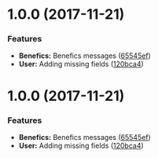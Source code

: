 <a name="1.0.0"></a>
# 1.0.0 (2017-11-21)


### Features

* **Benefics:** Benefics messages ([65545ef](https://github.com/tisolutions/influencer/commit/65545ef))
* **User:** Adding missing fields ([120bca4](https://github.com/tisolutions/influencer/commit/120bca4))



<a name="1.0.0"></a>
# 1.0.0 (2017-11-21)


### Features

* **Benefics:** Benefics messages ([65545ef](https://github.com/tisolutions/influencer/commit/65545ef))
* **User:** Adding missing fields ([120bca4](https://github.com/tisolutions/influencer/commit/120bca4))



